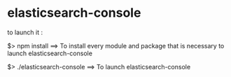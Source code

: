 elasticsearch-console
=====================

to launch it :

$> npm install
==> To install every module and package that is necessary to launch elasticsearch-console
    
$> ./elasticsearch-console 
==> To launch elasticsearch-console
